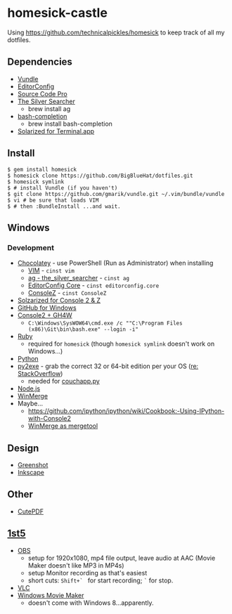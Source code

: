 homesick-castle
===============

Using https://github.com/technicalpickles/homesick to keep track of all my
dotfiles.

## Dependencies

* [Vundle](https://github.com/gmarik/vundle)
* [EditorConfig](http://editorconfig.org/)
* [Source Code Pro](http://sourceforge.net/projects/sourcecodepro.adobe/files/)
* [The Silver Searcher](https://github.com/ggreer/the_silver_searcher)
  * brew install ag
* [bash-completion](http://bash-completion.alioth.debian.org/)
  * brew install bash-completion
* [Solarized for Terminal.app](https://github.com/tomislav/osx-terminal.app-colors-solarized)

## Install

    $ gem install homesick
    $ homesick clone https://github.com/BigBlueHat/dotfiles.git
    $ homesick symlink
    $ # install Vundle (if you haven't)
    $ git clone https://github.com/gmarik/vundle.git ~/.vim/bundle/vundle
    $ vi # be sure that loads VIM
    $ # then :BundleInstall ...and wait.

## Windows

### Development

* [Chocolatey](http://chocolatey.org/) - use PowerShell (Run as Administrator) when installing
  * [VIM](http://www.vim.org/) - `cinst vim`
  * [ag - the_silver_searcher](https://github.com/ggreer/the_silver_searcher/wiki/Windows) - `cinst ag`
  * [EditorConfig Core](http://chocolatey.org/packages/editorconfig.core) - `cinst editorconfig.core`
  * [ConsoleZ](https://github.com/cbucher/console#consolez) - `cinst ConsoleZ`
* [Solzarized for Console 2 & Z](https://github.com/stevenharman/console2-solarized)
* [GitHub for Windows](https://windows.github.com/)
* [Console2 + GH4W](http://nickberardi.com/using-git-bash-in-console2/)
  * `C:\Windows\SysWOW64\cmd.exe /c ""C:\Program Files (x86)\Git\bin\bash.exe" --login -i"`
* [Ruby](http://rubyinstaller.org/downloads/)
  * required for `homesick` (though `homesick symlink` doesn't work on Windows...)
* [Python](https://www.python.org/downloads/windows/)
* [py2exe](http://sourceforge.net/projects/py2exe/files/py2exe/0.6.9/py2exe-0.6.9.win32-py2.7.exe/download) - grab the correct 32 or 64-bit edition per your OS ([re: StackOverflow](http://stackoverflow.com/questions/11288923/cannot-install-py2exe-with-python-2-7))
  * needed for [couchapp.py](http://github.com/couchapp/couchapp)
* [Node.js](http://nodejs.org/)
* [WinMerge](http://winmerge.org/)
* Maybe...
  * https://github.com/ipython/ipython/wiki/Cookbook:-Using-IPython-with-Console2
  * [WinMerge as mergetool](https://gist.github.com/shawndumas/6158524)

## Design
 - [Greenshot](http://getgreenshot.org/)
 - [Inkscape](http://inkscape.org/)

## Other
 - [CutePDF](http://www.cutepdf.com/Products/CutePDF/writer.asp)

## [1st5](http://bigbluehat.com/1st5)
 - [OBS](http://obsproject.com/)
   - setup for 1920x1080, mp4 file output, leave audio at AAC (Movie Maker doesn't like MP3 in MP4s)
   - setup Monitor recording as that's easiest
   - short cuts: ``Shift+` `` for start recording; `` ` `` for stop.
 - [VLC](http://www.videolan.org/vlc/)
 - [Windows Movie Maker](http://windows.microsoft.com/en-US/Windows-Live/movie-maker)
   - doesn't come with Windows 8...apparently.
